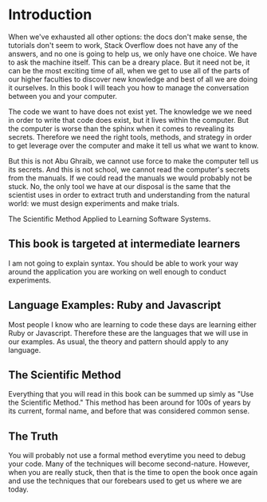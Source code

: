 # Introduction 

When we've exhausted all other options: the docs don't make sense, the tutorials don't seem to work, Stack Overflow does not have any of the answers, and no one is going to help us, we only have one choice.  We have to ask the machine itself.  This can be a dreary place.  But it need not be, it can be the most exciting time of all, when we get to use all of the parts of our higher faculties to discover new knowledge and best of all we are doing it ourselves.  In this book I will teach you how to manage the conversation  between you and your computer.

The code we want to have does not exist yet.  The knowledge we we need in order to write that code does exist, but it lives within the computer.  But the computer is worse than the sphinx when it comes to revealing its secrets.  Therefore we need the right tools, methods, and strategy in order to get leverage over the computer and make it tell us what we want to know.  

But this is not Abu Ghraib, we cannot use force to make the computer tell us its secrets.  And this is not school, we cannot read the computer's secrets from the manuals.  If we could read the manuals we would probably not be stuck.  No, the only tool we have at our disposal is the same that the scientist uses in order to extract truth and understanding from the natural world: we must design experiments and make trials.


The Scientific Method Applied to Learning Software Systems.


## This book is targeted at intermediate learners

I am not going to explain syntax.  You should be able to work your way around the application you are working on well enough to conduct experiments.

## Language Examples:  Ruby and Javascript

Most people I know who are learning to code these days are learning either Ruby or Javascript.  Therefore these are the languages that we will use in our examples.  As usual, the theory and pattern should apply to any language.


## The Scientific Method

Everything that you will read in this book can be summed up simly as "Use the Scientific Method."  This method has been around for 100s of years by its current, formal name, and before that was considered common sense.

## The Truth

You will probably not use a formal method everytime you need to debug your code. Many of the techniques will become second-nature.  However, when you are really stuck, then that is the time to open the book once again and use the techniques that our forebears used to get us where we are today.